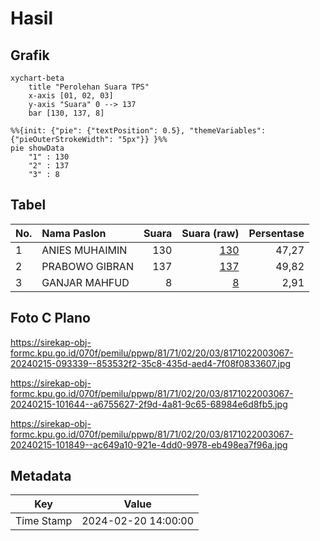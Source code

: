 # Hasil

## Grafik

```mermaid
xychart-beta
    title "Perolehan Suara TPS"
    x-axis [01, 02, 03]
    y-axis "Suara" 0 --> 137
    bar [130, 137, 8]
```

```mermaid
%%{init: {"pie": {"textPosition": 0.5}, "themeVariables": {"pieOuterStrokeWidth": "5px"}} }%%
pie showData
    "1" : 130
    "2" : 137
    "3" : 8
```

## Tabel

| No. | Nama Paslon    | Suara | Suara (raw) | Persentase |
|:--- |:-------------- | -----:| -----------:| ----------:|
| 1   | ANIES MUHAIMIN | 130   | [130][p-1]  | 47,27      |
| 2   | PRABOWO GIBRAN | 137   | [137][p-2]  | 49,82      |
| 3   | GANJAR MAHFUD  | 8     | [8][p-3]    | 2,91       |


[p-1]: https://github.com/gigit-pemilu/pemilu-2024-81-maluku/blob/main/pilpres/hitung-suara/sub/81-maluku/sub/71-kota-ambon/sub/02-sirimau/sub/2003-batu-merah/sub/067-tps/sub/paslon-1.txt
[p-2]: https://github.com/gigit-pemilu/pemilu-2024-81-maluku/blob/main/pilpres/hitung-suara/sub/81-maluku/sub/71-kota-ambon/sub/02-sirimau/sub/2003-batu-merah/sub/067-tps/sub/paslon-2.txt
[p-3]: https://github.com/gigit-pemilu/pemilu-2024-81-maluku/blob/main/pilpres/hitung-suara/sub/81-maluku/sub/71-kota-ambon/sub/02-sirimau/sub/2003-batu-merah/sub/067-tps/sub/paslon-3.txt

## Foto C Plano

https://sirekap-obj-formc.kpu.go.id/070f/pemilu/ppwp/81/71/02/20/03/8171022003067-20240215-093339--853532f2-35c8-435d-aed4-7f08f0833607.jpg

https://sirekap-obj-formc.kpu.go.id/070f/pemilu/ppwp/81/71/02/20/03/8171022003067-20240215-101644--a6755627-2f9d-4a81-9c65-68984e6d8fb5.jpg

https://sirekap-obj-formc.kpu.go.id/070f/pemilu/ppwp/81/71/02/20/03/8171022003067-20240215-101849--ac649a10-921e-4dd0-9978-eb498ea7f96a.jpg


## Metadata

| Key        | Value               |
| ---------- | ------------------- |
| Time Stamp | 2024-02-20 14:00:00 |



